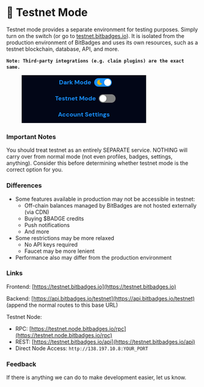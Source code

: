 # 🧪 Testnet Mode

Testnet mode provides a separate environment for testing purposes. Simply turn on the switch (or go to [testnet.bitbadges.io](https://testnet.bitbadges.io)). It is isolated from the production environment of BitBadges and uses its own resources, such as a testnet blockchain, database, API, and more.

<pre><code><strong>Note: Third-party integrations (e.g. claim plugins) are the exact same.
</strong></code></pre>

<figure><img src="../.gitbook/assets/image (1) (1) (1) (1) (1) (1) (1) (1) (1) (1) (1) (1) (1) (1) (1) (1) (1) (1) (1) (1) (1) (1) (1) (1) (1) (1) (1) (1) (1) (1) (1) (1) (1) (1) (1) (1) (1) (1) (1) (1) (1) (1) (1) (1) (1) (1) (1) (1) (1) (1) (1) (1) (1) (1).png" alt=""><figcaption></figcaption></figure>

### Important Notes

You should treat testnet as an entirely SEPARATE service. NOTHING will carry over from normal mode (not even profiles, badges, settings, anything). Consider this before determining whether testnet mode is the correct option for you.

### Differences

-   Some features available in production may not be accessible in testnet:
    -   Off-chain balances managed by BitBadges are not hosted externally (via CDN)
    -   Buying $BADGE credits
    -   Push notifications
    -   And more
-   Some restrictions may be more relaxed
    -   No API keys required
    -   Faucet may be more lenient
-   Performance also may differ from the production environment

### Links

Frontend: [https://testnet.bitbadges.io](https://testnet.bitbadges.io)

Backend: [https://api.bitbadges.io/testnet](https://api.bitbadges.io/testnet) (append the normal routes to this base URL)

Testnet Node:

-   RPC: [https://testnet.node.bitbadges.io/rpc](https://testnet.node.bitbadges.io/rpc)
-   REST: [https://testnet.bitbadges.io/api](https://testnet.bitbadges.io/api)
-   Direct Node Access: `http://138.197.10.8:YOUR_PORT`

### Feedback

If there is anything we can do to make development easier, let us know.
